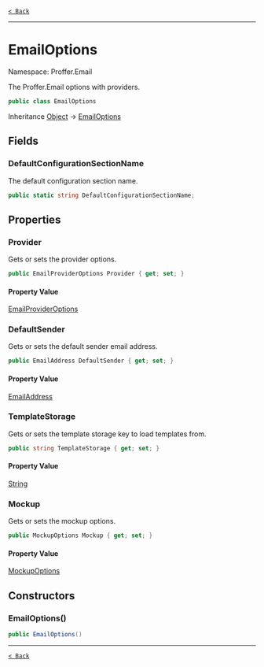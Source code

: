 [`< Back`](./)

---

# EmailOptions

Namespace: Proffer.Email

The Proffer.Email options with providers.

```csharp
public class EmailOptions
```

Inheritance [Object](https://docs.microsoft.com/en-us/dotnet/api/system.object) → [EmailOptions](./proffer.email.emailoptions)

## Fields

### **DefaultConfigurationSectionName**

The default configuration section name.

```csharp
public static string DefaultConfigurationSectionName;
```

## Properties

### **Provider**

Gets or sets the provider options.

```csharp
public EmailProviderOptions Provider { get; set; }
```

#### Property Value

[EmailProviderOptions](./proffer.email.emailprovideroptions)<br>

### **DefaultSender**

Gets or sets the default sender email address.

```csharp
public EmailAddress DefaultSender { get; set; }
```

#### Property Value

[EmailAddress](./proffer.email.internal.emailaddress)<br>

### **TemplateStorage**

Gets or sets the template storage key to load templates from.

```csharp
public string TemplateStorage { get; set; }
```

#### Property Value

[String](https://docs.microsoft.com/en-us/dotnet/api/system.string)<br>

### **Mockup**

Gets or sets the mockup options.

```csharp
public MockupOptions Mockup { get; set; }
```

#### Property Value

[MockupOptions](./proffer.email.mockupoptions)<br>

## Constructors

### **EmailOptions()**



```csharp
public EmailOptions()
```

---

[`< Back`](./)
